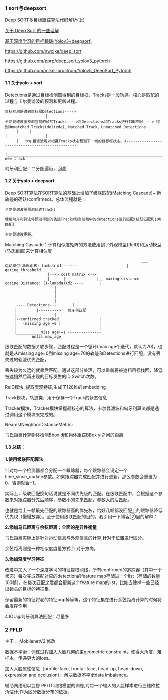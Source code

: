 
### 1 sort与deepsort

[Deep SORT多目标跟踪算法代码解析(上)](https://zhuanlan.zhihu.com/p/133678626)

[关于 Deep Sort 的一些理解](https://zhuanlan.zhihu.com/p/80764724)

[基于深度学习的目标跟踪(Yolov3+deepsort)](https://blog.csdn.net/qq_38109843/article/details/89457442)

https://github.com/nwojke/deep_sort

https://github.com/pprp/deep_sort_yolov3_pytorch

https://github.com/mikel-brostrom/Yolov5_DeepSort_Pytorch


#### 1.1  关于yolo + sort 

Detections是通过目标检测器得到的目标框，Tracks是一段轨迹。核心是匹配的过程与卡尔曼滤波的预测和更新过程。

	目标检测器得到目标框Detections---->
					  |
	卡尔曼滤波器预测当前的帧的Tracks---->将Detections和Tracks进行IOU匹配----> 得到Unmatched Tracks(deltede)、Matched Track、Unmatched Detections
		 |     |                                                                                                |                 |
		 |   卡尔曼滤波可以根据Tracks状态预测下一帧的目标框状态。<------------------------------------------------                  |  
		 |________________________________________________________________________________________________________________| new track     


匈牙利匹配：二分图遍历，回溯





#### 1.2 关于yolo + deepsort

Deep SORT算法在SORT算法的基础上增加了级联匹配(Matching Cascade)+ 新轨迹的确认(confirmed)。总体流程就是：

	卡尔曼滤波器预测轨迹Tracks

	使用匈牙利算法将预测得到的轨迹Tracks和当前帧中的detections进行匹配(级联匹配和IOU匹配)

	卡尔曼滤波更新。

Matching Cascade：计算相似度矩阵的方法使用到了外观模型(ReID)和运动模型(马氏距离)来计算相似度

                                                                 ___
	运动模型(马氏距离) lambda d1 ------                      |   gating_threshold
					   |---> cost matrix <---
					   |      |              |__ maxing distance
	cosine Distance: (1-lambda)Xd2 ----       |
						  |
						  |
						  |
						  |
		 ---- Detections---		  |
		|		  |--------->	匈牙利匹配			  
		|				  |				 
	    |--confirmed tracked                  |
	    |   (missing age =0 )                 |
	    |                                     |
	    |___________miss age+=1 ---------------
			    until max_age

 
 级联匹配的数据关联步骤，匹配过程是一个循环(max age个迭代，默认为70)，也就是从missing age=0到missing age=70的轨迹和Detections进行匹配，没有丢失过的轨迹优先匹配，
 
 丢失较为久远的就靠后匹配。通过这部分处理，可以重新将被遮挡目标找回，降低被遮挡然后再出现的目标发生的ID Switch次数。
 
 
ReID模块: 提取表观特征,生成了128维的embedding

Track模块，轨迹类，用于保存一个Track的状态信息

Tracker模块，Tracker模块掌握最核心的算法，卡尔曼滤波和匈牙利算法都是通过调用这个模块来完成的。

NearestNeighborDistanceMetric:

马氏距离计算物体检测Bbox dj和物体跟踪BBox yi之间的距离



#### 1.3 总结：

**1.使用级联匹配算法**

针对每一个检测器都会分配一个跟踪器，每个跟踪器会设定一个time_since_update参数。如果跟踪器完成匹配并进行更新，那么参数会重置为0，否则就会+1。

实际上，级联匹配换句话说就是不同优先级的匹配。在级联匹配中，会根据这个参数来对跟踪器分先后顺序，参数小的先来匹配，参数大的后匹配。

也就是给上一帧最先匹配的跟踪器高的优先权，给好几帧都没匹配上的跟踪器降低优先权（慢慢放弃）。至于使用级联匹配的目的，我引用一下博客②里的解释：

**2.添加马氏距离与余弦距离：全面的差异性衡量**

马氏距离实际上是针对运动信息与外观信息的计算.针对于位置进行区分。

余弦距离则是一种相似度度量方式,针对于方向。

**3.添加深度学习特征**

改进中加入了一个深度学习的特征提取网络，所有confirmed的追踪器（其中一个状态）每次完成匹配对应的detection的feature map存储进一个list（存储的数量100帧）。在每次匹配之后都会更新这个feature map的list，比如去除掉一些已经出镜头的目标的特征集，

保留最新的特征将老的特征pop掉等等。这个特征集在进行余弦距离计算的时候将会发挥作用

4.IOU与匈牙利算法匹配：尽量多


### 2 PFLD

主干： MobilenetV2 修改

数据不平衡：训练过程加入人脸几何约束geometric constraint，使得大角度，难样本，传递更大的loss。

加入人脸属性信息（profile-face, frontal-face, head-up, head-down, expression,and occlusion），解决数据不平衡data imbalance。

辅助网络用以监督 PFLD 网络模型的训练,对每一个输入的人脸样本进行三维欧拉角估计,作为区分数据分布的依据。

